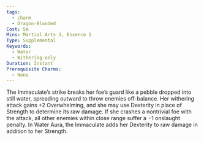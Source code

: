 ```yaml
---
tags:
  - charm
  - Dragon-Blooded
Cost: 5m
Mins: Martial Arts 3, Essence 1
Type: Supplemental
Keywords:
  - Water
  - Withering-only
Duration: Instant
Prerequisite Charms:
  - None
---
```

The Immaculate’s strike breaks her foe’s guard like a pebble dropped into still water, spreading outward to throw enemies off-balance. Her withering attack gains +2 Overwhelming, and she may use Dexterity in place of Strength to determine its raw damage. If she crashes a nontrivial foe with the attack, all other enemies within close range suffer a −1 onslaught penalty. In Water Aura, the Immaculate adds her Dexterity to raw damage in addition to her Strength.